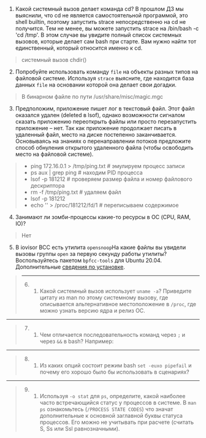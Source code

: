 1.	Какой системный вызов делает команда cd? В прошлом ДЗ мы выяснили, что cd не является самостоятельной программой, это shell builtin, поэтому запустить strace непосредственно на cd не получится. Тем не менее, вы можете запустить strace на /bin/bash -c 'cd /tmp'. В этом случае вы увидите полный список системных вызовов, которые делает сам bash при старте. Вам нужно найти тот единственный, который относится именно к cd.

> системный вызов chdir()

2. Попробуйте использовать команду `file` на объекты разных типов на файловой системе. Используя `strace` выясните, где находится база данных `file` на основании которой она делает свои догадки.

> В бинарном файле по пути /usr/share/misc/magic.mgc

3.  Предположим, приложение пишет лог в текстовый файл. Этот файл оказался удален (deleted в lsof), однако возможности сигналом сказать приложению переоткрыть файлы или просто перезапустить приложение – нет. Так как приложение продолжает писать в удаленный файл, место на диске постепенно заканчивается. Основываясь на знаниях о перенаправлении потоков предложите способ обнуления открытого удаленного файла (чтобы освободить место на файловой системе).

> 
>  - ping 172.16.0.1 > /tmp/ping.txt  # эмулируем процесс записи
>  - ps aux | grep ping   # находим PID процесса
>  - lsof -p 181212  # проверяем размер файла и номер файлового дескриптора
>  - rm -f /tmp/ping.txt  # удаляем файл
>  - lsof -p 181212  
>  - echo '' > /proc/181212/fd/1 # переписываем содержимое 

4. Занимают ли зомби-процессы какие-то ресурсы в ОС (CPU, RAM, IO)?

> Нет 

5. В iovisor BCC есть утилита `opensnoop`На какие файлы вы увидели вызовы группы `open` за первую секунду работы утилиты? Воспользуйтесь пакетом `bpfcc-tools` для Ubuntu 20.04. Дополнительные [сведения по установке](https://github.com/iovisor/bcc/blob/master/INSTALL.md).

> ** **
> 6. 1.  Какой системный вызов использует  `uname -a`? Приведите цитату из man по этому системному вызову, где описывается альтернативное местоположение в  `/proc`, где можно узнать версию ядра и релиз ОС.

** **
> 7. 1.  Чем отличается последовательность команд через  `;`  и через  `&&`  в bash? Например:
   
** **
> 8. 1.  Из каких опций состоит режим bash  `set -euxo pipefail`  и почему его хорошо было бы использовать в сценариях?

** **
> 9. 1.  Используя  `-o stat`  для  `ps`, определите, какой наиболее часто встречающийся статус у процессов в системе. В  `man ps`  ознакомьтесь (`/PROCESS STATE CODES`) что значат дополнительные к основной заглавной буквы статуса процессов. Его можно не учитывать при расчете (считать S, Ss или Ssl равнозначными).
